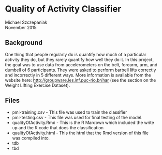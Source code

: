# Quality of Activity Classifier
Michael Szczepaniak  
November 2015  

## Background

One thing that people regularly do is quantify how much of a particular activity they do, but they rarely quantify how well they do it. In this project, the goal was to use data from accelerometers on the belt, forearm, arm, and dumbell of 6 participants. They were asked to perform barbell lifts correctly and incorrectly in 5 different ways. More information is available from the website here: http://groupware.les.inf.puc-rio.br/har (see the section on the Weight Lifting Exercise Dataset).

## Files

<ul>
  <li>pml-training.csv - This file was used to train the classifier</li>
  <li>pml-testing.csv - This file was used for final testing of the model.</li>
  <li>qualityOfActivity.Rmd - This is the R Mardown which included the write up and the R code that does the classification</li>
  <li>qualityOfActivity.html - This the html that the Rmd version of this file was compiled into.</li>
  <li>tdb</li>
  <li>tbd</li>
</ul>